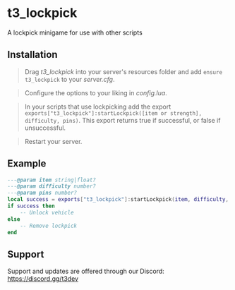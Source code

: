# t3_lockpick

A lockpick minigame for use with other scripts

## Installation

> Drag *t3_lockpick* into your server's resources folder and add `ensure t3_lockpick` to your *server.cfg*.

> Configure the options to your liking in *config.lua*.

> In your scripts that use lockpicking add the export `exports["t3_lockpick"]:startLockpick([item or strength], difficulty, pins)`. This export returns true if successful, or false if unsuccessful.

> Restart your server.

## Example

```lua
---@param item string|float?
---@param difficulty number?
---@param pins number?
local success = exports["t3_lockpick"]:startLockpick(item, difficulty, pins)
if success then
    -- Unlock vehicle
else
    -- Remove lockpick
end
```

## Support

Support and updates are offered through our Discord: https://discord.gg/t3dev